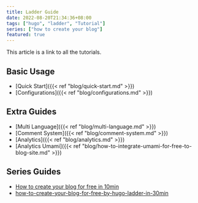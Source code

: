 ```yaml
---
title: Ladder Guide
date: 2022-08-20T21:34:36+08:00
tags: ["hugo", "ladder", "Tutorial"]
series: ["how to create your blog"]
featured: true
---
```

This article is a link to all the tutorials.
<!--more-->
## Basic Usage

* [Quick Start]({{< ref "blog/quick-start.md" >}})
* [Configurations]({{< ref "blog/configurations.md" >}})

## Extra Guides

* [Multi Language]({{< ref "blog/multi-language.md" >}})
* [Comment System]({{< ref "blog/comment-system.md" >}})
* [Analytics]({{< ref "blog/analytics.md" >}})
* [Analytics Umami]({{< ref "blog/how-to-integrate-umami-for-free-to-blog-site.md" >}})

## Series Guides

* [How to create your blog for free in 10min](https://guangzhengli.com/blog/en/how-to-create-your-blog-for-free-in-10min/)
* [how-to-create-your-blog-for-free-by-hugo-ladder-in-30min](https://guangzhengli.com/blog/en/how-to-create-your-blog-for-free-by-hugo-ladder-in-30min/)
